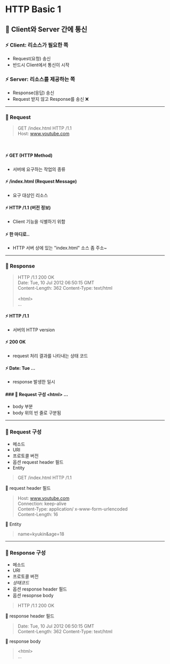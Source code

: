 # HTTP Basic 1

## 📌 Client와 Server 간에 통신

### ⚡️ **Client**: 리소스가 필요한 쪽
  - Request(요청) 송신
  - 반드시 Client에서 통신이 시작

### ⚡️ **Server**: 리소스를 제공하는 쪽
  - Response(응답) 송신
  - Request 받지 않고 Response를 송신 ❌

---

### 📌 Request
> GET /index.html HTTP /1.1 <br>
> Host: www.youtube.com 


<br>

#### ⚡️ GET (HTTP Method)
-  서버에 요구하는 작업의 종류

#### ⚡️ /index.html (Request Message)
- 요구 대상인 리소스

#### ⚡️ HTTP /1.1 (버전 정보)
- Client 기능을 식별하기 위함

#### ⚡️ 한 마디로..
- HTTP 서버 상에 있는 "index.html" 소스 좀 주소~

---

### 📌 Response

> HTTP /1.1 200 OK <br>
> Date: Tue, 10 Jul 2012 06:50:15 GMT <br>
> Content-Length: 362
> Content-Type: text/html <br><br>
> \<html> <br>
> ...

#### ⚡️ HTTP /1.1 
- 서버의 HTTP version

#### ⚡️ 200 OK
- request 처리 결과를 나타내는 상태 코드

#### ⚡️ Date: Tue ...
- response 발생한 일시 

#### ### 📌 Request 구성 \<html> ...
- body 부분
- body 위의 빈 줄로 구분됨

---

### 📌 Request 구성

- 메소드
- URI
- 프로토콜 버전
- 옵션 request header 필드
- Entity

> GET /index.html HTTP /1.1 <br>

🔻 request header 필드
> Host: www.youtube.com <br>
> Connection: keep-alive  <br>
> Content-Type: application/ x-www-form-urlencoded <br>
>Content-Length: 16 <br>

🔻 Entity
> name=kyukin&age=18

--- 

### 📌 Response 구성

- 메소드
- URI
- 프로토콜 버전
- *상태코드*
- 옵션 response header 필드
- 옵션 resopnse body

> HTTP /1.1 200 OK <br>

🔻 response header 필드
> Date: Tue, 10 Jul 2012 06:50:15 GMT <br>
> Content-Length: 362
> Content-Type: text/html 

🔻 response body
> \<html> <br>
> ...




